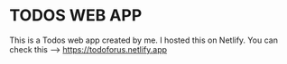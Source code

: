 # TODOS WEB APP
This is a Todos web app created by me.
 I hosted this on Netlify. You can check this --> https://todoforus.netlify.app
